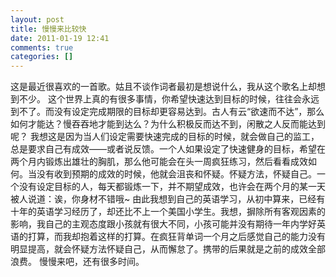 ```yaml
---
layout: post
title: 慢慢来比较快
date: 2011-01-19 12:41
comments: true
categories: []
---
```

这是最近很喜欢的一首歌。姑且不谈作词者最初是想说什么，我从这个歌名上却想到不少。
这个世界上真的有很多事情，你希望快速达到目标的时候，往往会永远到不了。而没有设定完成期限的目标却更容易达到。古人有云“欲速而不达”，那么如何才能达？慢吞吞地才能到达么？为什么积极反而达不到，闲散之人反而能达到呢？
我想这是因为当人们设定需要快速完成的目标的时候，就会做自己的监工，总是要求自己有成效——或者说反馈。一个人如果设定了快速健身的目标，希望在两个月内锻炼出雄壮的胸肌，那么他可能会在头一周疯狂练习，然后看看成效如何。当没有收到预期的成效的时候，他就会沮丧和怀疑。怀疑方法，怀疑自己。一个没有设定目标的人，每天都锻炼一下，并不期望成效，也许会在两个月的某一天被人说道：诶，你身材不错哦~
由此我想到自己的英语学习，从初中算来，已经有十年的英语学习经历了，却还比不上一个美国小学生。我想，摒除所有客观因素的影响，我自己的主观态度跟小孩就有很大不同，小孩可能并没有期待一年内学好英语的打算，而我却抱着这样的打算。在疯狂背单词一个月之后感觉自己的能力没有明显提高，就会怀疑方法怀疑自己，从而懈怠了。携带的后果就是之前的成效全部浪费。
慢慢来吧，还有很多时间。
